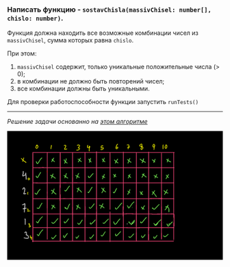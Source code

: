 ### Написать функцию - ```sostavChisla(massivChisel: number[], chislo: number)```.

Функция должна находить все возможные комбинации чисел из ```massivChisel```,
сумма которых равна ```chislo```. 

При этом:
1) ```massivChisel``` содержит, только уникальные положительные числа (> 0);
2) в комбинации не должно быть повторений чисел;
3) все комбинации должны быть уникальными.

Для проверки работоспособности функции запустить ```runTests()```

---------

*Решение задачи основанно на [этом алгоритме](https://www.pepcoding.com/resources/data-structures-and-algorithms-in-java-levelup/dynamic-programming/print_all_paths_with_target_sum_subset/topic)*

![image](imagesForReadme/print_all_paths_with_target_sum_subset_11.png)